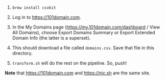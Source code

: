 1.  `brew install csvkit`

1.  Log in to <https://101domain.com>.

1.  In the My Domains page (https://my.101domain.com/dashboard / View All Domains), choose Export Domains Summary or Export Extended Domain Info (the latter is a superset).

1.  This should download a file called `domains.csv`.
    Save that file in this directory.

1.  `transform.sh` will do the rest on the pipeline.
    So, push!

**Note** that <https://101domain.com> and <https://nic.sh> are the same site.


